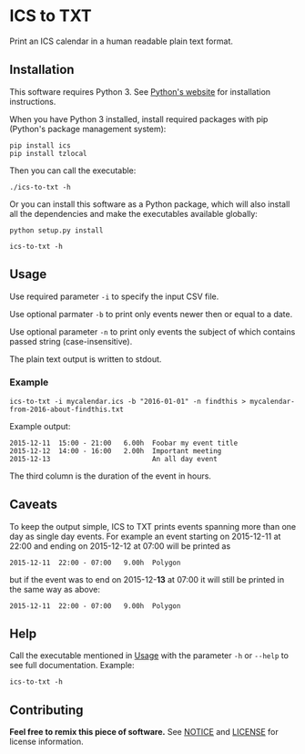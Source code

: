 # ICS to TXT

Print an ICS calendar in a human readable plain text format.

## Installation

This software requires Python 3. See [Python's website](https://www.python.org/) for installation instructions.

When you have Python 3 installed, install required packages with pip (Python's package management system):

```
pip install ics
pip install tzlocal
```

Then you can call the executable:

```
./ics-to-txt -h
```

Or you can install this software as a Python package, which will also install all the dependencies and make the executables available globally:

```
python setup.py install

ics-to-txt -h
```

## Usage

Use required parameter `-i` to specify the input CSV file.

Use optional parmater `-b` to print only events newer then or equal to a date.

Use optional parameter `-n` to print only events the subject of which contains passed string (case-insensitive).

The plain text output is written to stdout.

### Example

```
ics-to-txt -i mycalendar.ics -b "2016-01-01" -n findthis > mycalendar-from-2016-about-findthis.txt
```

Example output:

```
2015-12-11  15:00 - 21:00   6.00h  Foobar my event title
2015-12-12  14:00 - 16:00   2.00h  Important meeting
2015-12-13                         An all day event
```

The third column is the duration of the event in hours.

## Caveats

To keep the output simple, ICS to TXT prints events spanning more than one day as single day events. For example an event starting on 2015-12-11 at 22:00 and ending on 2015-12-12 at 07:00 will be printed as

```
2015-12-11  22:00 - 07:00   9.00h  Polygon
```

but if the event was to end on 2015-12-__13__ at 07:00 it will still be printed in the same way as above:

```
2015-12-11  22:00 - 07:00   9.00h  Polygon
```

## Help

Call the executable mentioned in [Usage](#usage) with the parameter `-h` or `--help` to see full documentation. Example:

```
ics-to-txt -h
```

## Contributing

__Feel free to remix this piece of software.__ See [NOTICE](./NOTICE) and [LICENSE](./LICENSE) for license information.
